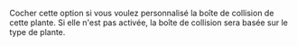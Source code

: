 Cocher cette option si vous voulez personnalisé la boîte de collision de cette plante.
Si elle n'est pas activée, la boîte de collision sera basée sur le type de plante.